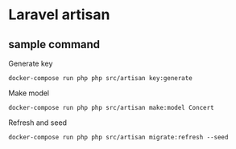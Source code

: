 # Laravel artisan

## sample command

Generate key
```
docker-compose run php php src/artisan key:generate
```
Make model
```
docker-compose run php php src/artisan make:model Concert
```
Refresh and seed
```
docker-compose run php php src/artisan migrate:refresh --seed